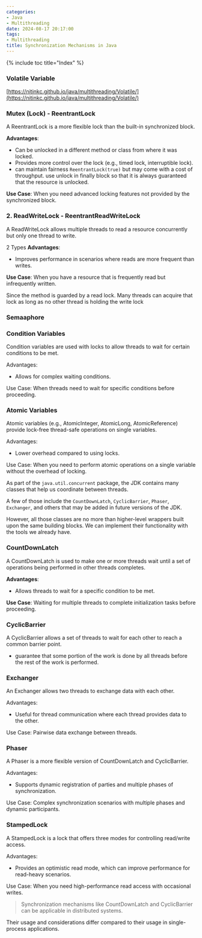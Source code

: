 ```yaml
---
categories:
- Java
- Multithreading
date: 2024-08-17 20:17:00
tags:
- Multithreading
title: Synchronization Mechanisms in Java
---
```


{% include toc title="Index" %}

### Volatile Variable

[https://nitinkc.github.io/java/multithreading/Volatile/](https://nitinkc.github.io/java/multithreading/Volatile/)

### Mutex (Lock) - ReentrantLock

A ReentrantLock is a more flexible lock than the built-in synchronized block.

**Advantages**:

- Can be unlocked in a different method or class from where it was locked.
- Provides more control over the lock (e.g., timed lock, interruptible lock).
- can maintain fairness `ReentrantLock(true)` but may come with a cost of
  throughput.
  use unlock in finally block so that it is always guaranteed that the resource
  is unlocked.

**Use Case**: When you need advanced locking features not provided by the
synchronized block.

### 2. ReadWriteLock - ReentrantReadWriteLock

A ReadWriteLock allows multiple threads to read a resource concurrently but only
one thread to write.

2 Types
**Advantages**:

- Improves performance in scenarios where reads are more frequent than writes.

**Use Case**: When you have a resource that is frequently read but infrequently
written.

Since the method is guarded by a read lock. Many threads can acquire that lock
as long as no other thread is holding the write lock

### Semaaphore

### Condition Variables

Condition variables are used with locks to allow threads to wait for certain
conditions to be met.

Advantages:

- Allows for complex waiting conditions.

Use Case: When threads need to wait for specific conditions before proceeding.

### Atomic Variables

Atomic variables (e.g., AtomicInteger, AtomicLong, AtomicReference) provide
lock-free thread-safe operations on single variables.

Advantages:

- Lower overhead compared to using locks.

Use Case: When you need to perform atomic operations on a single variable
without the overhead of locking.

As part of the `java.util.concurrent` package, the JDK contains many classes
that help us coordinate between threads.

A few of those include the `CountDownLatch`, `CyclicBarrier`, `Phaser`,
`Exchanger`, and others that may be added in future versions
of the JDK.

However, all those classes are no more than higher-level wrappers built upon the
same building blocks.
We can implement their functionality with the tools we already have.

### CountDownLatch

A CountDownLatch is used to make one or more threads wait until a set of
operations being performed in other threads completes.

**Advantages**:

- Allows threads to wait for a specific condition to be met.

**Use Case**: Waiting for multiple threads to complete initialization tasks
before proceeding.

### CyclicBarrier

A CyclicBarrier allows a set of threads to wait for each other to reach a common
barrier point.

- guarantee that some portion of the work is done by all threads before the rest
  of the work is performed.

### Exchanger

An Exchanger allows two threads to exchange data with each other.

Advantages:

- Useful for thread communication where each thread provides data to the other.

Use Case: Pairwise data exchange between threads.

### Phaser

A Phaser is a more flexible version of CountDownLatch and CyclicBarrier.

Advantages:

- Supports dynamic registration of parties and multiple phases of
  synchronization.

Use Case: Complex synchronization scenarios with multiple phases and dynamic
participants.

### StampedLock

A StampedLock is a lock that offers three modes for controlling read/write
access.

Advantages:

- Provides an optimistic read mode, which can improve performance for read-heavy
  scenarios.

Use Case: When you need high-performance read access with occasional writes.

> Synchronization mechanisms like CountDownLatch and CyclicBarrier can be
> applicable in distributed systems.

Their usage and considerations differ compared to their usage in single-process
applications.